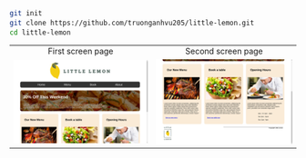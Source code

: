 ```bash
git init
git clone https://github.com/truonganhvu205/little-lemon.git
cd little-lemon
```

<table align='center'>
  <tr align='center'>
    <td>First screen page</td>
    <td>Second screen page</td>
  </tr>
  <tr align='center'>
    <td>
      <img src='https://github.com/truonganhvu205/little-lemon/blob/main/little-lemon-html-css-truong-anh-vu-10-08-2023/little-lemon-html-css-truong-anh-vu-10-08-2023-pic-1.png' />
    </td>
    <td>
      <img src='https://github.com/truonganhvu205/little-lemon/blob/main/little-lemon-html-css-truong-anh-vu-10-08-2023/little-lemon-html-css-truong-anh-vu-10-08-2023-pic-2.png' />
    </td>
  </tr>
 </table>
 
